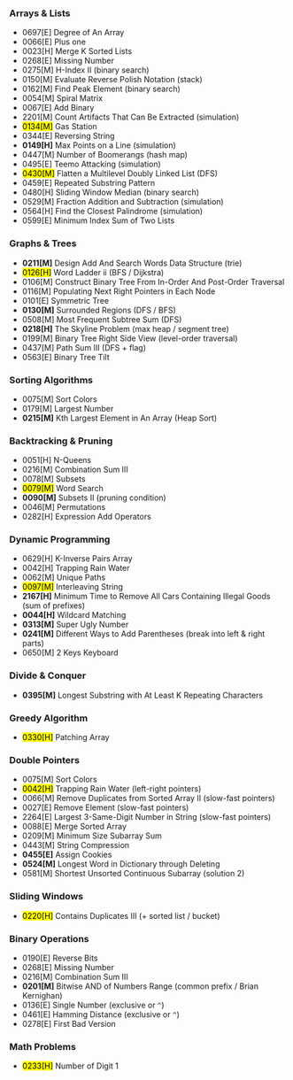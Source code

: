 ### Arrays & Lists

- 0697[E] Degree of An Array
- 0066[E] Plus one
- 0023[H] Merge K Sorted Lists
- 0268[E] Missing Number
- 0275[M] H-Index II (binary search)
- 0150[M] Evaluate Reverse Polish Notation (stack)
- 0162[M] Find Peak Element (binary search)
- 0054[M] Spiral Matrix 
- 0067[E] Add Binary
- 2201[M] Count Artifacts That Can Be Extracted (simulation)
- <mark>0134[M]</mark> Gas Station
- 0344[E] Reversing String
- **0149[H]** Max Points on a Line (simulation)
- 0447[M] Number of Boomerangs (hash map)
- 0495[E] Teemo Attacking (simulation)
- <mark>0430[M]</mark> Flatten a Multilevel Doubly Linked List (DFS)
- 0459[E] Repeated Substring Pattern
- 0480[H] Sliding Window Median (binary search)
- 0529[M] Fraction Addition and Subtraction (simulation)
- 0564[H] Find the Closest Palindrome (simulation)
- 0599[E] Minimum Index Sum of Two Lists

### Graphs & Trees

- **0211[M]** Design Add And Search  Words Data Structure (trie)
- <mark>0126[H]</mark> Word Ladder ii (BFS / Dijkstra)
- 0106[M] Construct Binary Tree From In-Order And Post-Order Traversal
- 0116[M] Populating Next Right Pointers in Each Node
- 0101[E] Symmetric Tree
- **0130[M]** Surrounded Regions (DFS / BFS)
- 0508[M] Most Frequent Subtree Sum (DFS)
- **0218[H]** The Skyline Problem (max heap / segment tree)
- 0199[M] Binary Tree Right Side View (level-order traversal)
- 0437[M] Path Sum III (DFS + flag)
- 0563[E] Binary Tree Tilt

### Sorting Algorithms

- 0075[M] Sort Colors 
- 0179[M] Largest Number
- **0215[M]** Kth Largest Element in An Array (Heap Sort)

### Backtracking & Pruning

- 0051[H] N-Queens 
- 0216[M] Combination Sum III 
- 0078[M] Subsets
- <mark>0079[M]</mark> Word Search
- **0090[M]** Subsets II (pruning condition)
- 0046[M] Permutations
- 0282[H] Expression Add Operators

### Dynamic Programming

- 0629[H] K-Inverse Pairs Array 
- 0042[H] Trapping Rain Water
- 0062[M] Unique Paths
- <mark>0097[M]</mark> Interleaving String
- **2167[H]** Minimum Time to Remove All Cars Containing Illegal Goods (sum of prefixes)
- **0044[H]** Wildcard Matching
- **0313[M]** Super Ugly Number
- **0241[M]** Different Ways to Add Parentheses (break into left & right parts)
- 0650[M] 2 Keys Keyboard

### Divide & Conquer

- **0395[M]** Longest Substring with At Least K Repeating Characters

### Greedy Algorithm

- <mark>0330[H]</mark> Patching Array

### Double Pointers

- 0075[M] Sort Colors 
- <mark>0042[H]</mark> Trapping Rain Water (left-right pointers)
- 0066[M] Remove Duplicates from Sorted Array II (slow-fast pointers)
- 0027[E] Remove Element (slow-fast pointers)
- 2264[E] Largest 3-Same-Digit Number in String (slow-fast pointers)
- 0088[E] Merge Sorted Array
- 0209[M] Minimum Size Subarray Sum
- 0443[M] String Compression
- **0455[E]** Assign Cookies
- **0524[M]** Longest Word in Dictionary through Deleting
- 0581[M] Shortest Unsorted Continuous Subarray (solution 2)

### Sliding Windows

- <mark>0220[H]</mark> Contains Duplicates III (+ sorted list / bucket)

### Binary Operations

- 0190[E] Reverse Bits 
- 0268[E] Missing Number 
- 0216[M] Combination Sum III 
- **0201[M]** Bitwise AND of Numbers Range (common prefix / Brian Kernighan)
- 0136[E] Single Number (exclusive or `^`)
- 0461[E] Hamming Distance (exclusive or `^`)
- 0278[E] First Bad Version

### Math Problems

- <mark>0233[H]</mark> Number of Digit 1 
